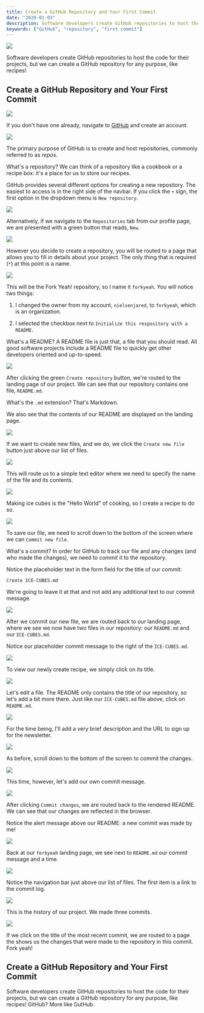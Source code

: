 ```yaml
---
title: Create a GitHub Repository and Your First Commit
date: "2020-01-03"
description: Software developers create GitHub repositories to host the code for their projects, but we can create a GitHub repository for any purpose, like recipes! 
keywords: ["GitHub", "repository", "first commit"]
---
```

![](./jarednielsen-forkyeah-github-repository-commit.png)

Software developers create GitHub repositories to host the code for their projects, but we can create a GitHub repository for any purpose, like recipes! 

## Create a GitHub Repository and Your First Commit

![](jarednielsen-forkyeah-github-repository-commit-00.png)

If you don't have one already, navigate to [GitHub](https://github.com) and create an account.

![](jarednielsen-forkyeah-github-repository-commit-01.png)

The primary purpose of GitHub is to create and host repositories, commonly referred to as _repos_.

What's a repository? We can think of a repository like a cookbook or a recipe box: it's a place for us to store our recipes. 

GitHub provides several different options for creating a new repository. The easiest to access is in the right side of the navbar. If you click the `+` sign, the first option in the dropdown menu is `New repository`. 

![](jarednielsen-forkyeah-github-repository-commit-02.png)

Alternatively, if we navigate to the `Repositories` tab from our profile page, we are presented with a green button that reads, `New`. 

![](jarednielsen-forkyeah-github-repository-commit-03.png)

However you decide to create a repository, you will be routed to a page that allows you to fill in details about your project. The only thing that is required (`*`) at this point is a name. 

![](jarednielsen-forkyeah-github-repository-commit-04.png)

This will be the Fork Yeah! repository, so I name it `forkyeah`. You will notice two things: 

1. I changed the owner from my account, `nielsenjared`, to `forkyeah`, which is an organization.

2. I selected the checkbox next to `Initialize this respository with a README`. 

What's a README? A README file is just that, a file that you should read. All good software projects include a README file to quickly get other developers oriented and up-to-speed.

![](jarednielsen-forkyeah-github-repository-commit-05.png)

After clicking the green `Create repository` button, we're routed to the landing page of our project. We can see that our repository contains one file, `README.md`. 

What's the `.md` extension? That's Markdown. 

We also see that the contents of our README are displayed on the landing page. 

![](jarednielsen-forkyeah-github-repository-commit-06.png)

If we want to create new files, and we do, we click the `Create new file` button just above our list of files. 

![](jarednielsen-forkyeah-github-repository-commit-07.png)

This will route us to a simple text editor where we need to specify the name of the file and its contents. 

![](jarednielsen-forkyeah-github-repository-commit-08.png)

Making ice cubes is the "Hello World" of cooking, so I create a recipe to do so. 

![](jarednielsen-forkyeah-github-repository-commit-09.png)

To save our file, we need to scroll down to the bottom of the screen where we can `Commit new file`. 

What's a commit? In order for GitHub to track our file and any changes (and who made the changes), we need to _commit_ it to the repository.

Notice the placeholder text in the form field for the title of our commit: 

```
Create ICE-CUBES.md
```

We're going to leave it at that and not add any additional text to our commit message.

![](jarednielsen-forkyeah-github-repository-commit-10.png)

After we commit our new file, we are routed back to our landing page, where we see we now have two files in our repository: our `README.md` and our `ICE-CUBES.md`.

Notice our placeholder commit message to the right of the `ICE-CUBES.md`. 

![](jarednielsen-forkyeah-github-repository-commit-11.png)

To view our newly create recipe, we simply click on its title.

![](jarednielsen-forkyeah-github-repository-commit-12.png)

Let's edit a file. The README only contains the title of our repository, so let's add a bit more there. Just like our `ICE-CUBES.md` file above, click on `README.md`.

![](jarednielsen-forkyeah-github-repository-commit-13.png)

For the time being, I'll add a very brief description and the URL to sign up for the newsletter.

![](jarednielsen-forkyeah-github-repository-commit-14.png)

As before, scroll down to the bottom of the screen to commit the changes.

![](jarednielsen-forkyeah-github-repository-commit-15.png)

This time, however, let's add our own commit message. 

![](jarednielsen-forkyeah-github-repository-commit-16.png)

After clicking `Commit changes`, we are routed back to the rendered README. We can see that our changes are reflected in the browser. 

Notice the alert message above our README: a new commit was made by me!

![](jarednielsen-forkyeah-github-repository-commit-17.png)

Back at our `forkyeah` landing page, we see next to `README.md` our commit message and a time.

![](jarednielsen-forkyeah-github-repository-commit-18.png)

Notice the navigation bar just above our list of files. The first item is a link to the commit log. 

![](jarednielsen-forkyeah-github-repository-commit-19.png)

This is the history of our project. We made three commits. 

![](jarednielsen-forkyeah-github-repository-commit-21.png)

If we click on the title of the most recent commit, we are routed to a page the shows us the changes that were made to the repository in this commit. Fork yeah!

## Create a GitHub Repository and Your First Commit

Software developers create GitHub repositories to host the code for their projects, but we can create a GitHub repository for any purpose, like recipes! GitHub? More like GutHub. 






